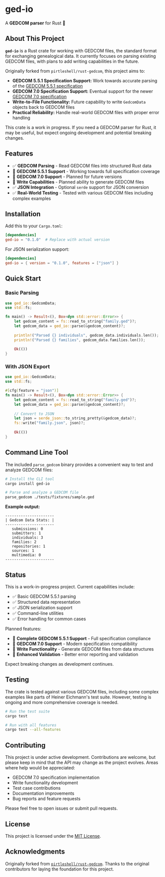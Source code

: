 # ged-io

A **GEDCOM parser** for Rust 🦀

## About This Project

**`ged-io`** is a Rust crate for working with GEDCOM files, the standard format for exchanging genealogical data. It currently focuses on parsing existing GEDCOM files, with plans to add writing capabilities in the future.

Originally forked from `pirtleshell/rust-gedcom`, this project aims to:

* **GEDCOM 5.5.1 Specification Support:** Work towards accurate parsing of the [GEDCOM 5.5.1 specification](https://edge.fscdn.org/assets/img/documents/ged551-5bac5e57fe88dd37df0e153d9c515335.pdf)
* **GEDCOM 7.0 Specification Support:** Eventual support for the newer [GEDCOM 7.0 specification](https://gedcom.io/specifications/FamilySearchGEDCOMv7.html)
* **Write-to-File Functionality:** Future capability to write `GedcomData` objects back to GEDCOM files
* **Practical Reliability:** Handle real-world GEDCOM files with proper error handling

This crate is a work in progress. If you need a GEDCOM parser for Rust, it may be useful, but expect ongoing development and potential breaking changes.

## Features

* ✅ **GEDCOM Parsing** - Read GEDCOM files into structured Rust data
* 🚧 **GEDCOM 5.5.1 Support** - Working towards full specification coverage
* 🚧 **GEDCOM 7.0 Support** - Planned for future versions
* 🚧 **Write Capabilities** - Planned ability to generate GEDCOM files
* ✅ **JSON Integration** - Optional `serde` support for JSON conversion
* ✅ **Real-World Testing** - Tested with various GEDCOM files including complex examples

## Installation

Add this to your `Cargo.toml`:

```toml
[dependencies]
ged-io = "0.1.0"  # Replace with actual version
```

For JSON serialization support:

```toml
[dependencies]
ged-io = { version = "0.1.0", features = ["json"] }
```

## Quick Start

### Basic Parsing

```rust
use ged_io::GedcomData;
use std::fs;

fn main() -> Result<(), Box<dyn std::error::Error>> {
    let gedcom_content = fs::read_to_string("family.ged")?;
    let gedcom_data = ged_io::parse(&gedcom_content)?;
    
    println!("Parsed {} individuals", gedcom_data.individuals.len());
    println!("Parsed {} families", gedcom_data.families.len());
    
    Ok(())
}
```

### With JSON Export

```rust
use ged_io::GedcomData;
use std::fs;

#[cfg(feature = "json")]
fn main() -> Result<(), Box<dyn std::error::Error>> {
    let gedcom_content = fs::read_to_string("family.ged")?;
    let gedcom_data = ged_io::parse(&gedcom_content)?;
    
    // Convert to JSON
    let json = serde_json::to_string_pretty(&gedcom_data)?;
    fs::write("family.json", json)?;
    
    Ok(())
}
```

## Command Line Tool

The included `parse_gedcom` binary provides a convenient way to test and analyze GEDCOM files:

```bash
# Install the CLI tool
cargo install ged-io

# Parse and analyze a GEDCOM file
parse_gedcom ./tests/fixtures/sample.ged
```

**Example output:**
```
----------------------
| Gedcom Data Stats: |
----------------------
   submissions: 0
   submitters: 1
   individuals: 3
   families: 2
   repositories: 1
   sources: 1
   multimedia: 0
----------------------
```

## Status

This is a work-in-progress project. Current capabilities include:

- ✅ Basic GEDCOM 5.5.1 parsing
- ✅ Structured data representation
- ✅ JSON serialization support
- ✅ Command-line utilities
- ✅ Error handling for common cases

Planned features:
- 🚧 **Complete GEDCOM 5.5.1 Support** - Full specification compliance
- 🚧 **GEDCOM 7.0 Support** - Modern specification compatibility
- 🚧 **Write Functionality** - Generate GEDCOM files from data structures
- 🚧 **Enhanced Validation** - Better error reporting and validation

Expect breaking changes as development continues.

## Testing

The crate is tested against various GEDCOM files, including some complex examples like parts of Heiner Eichmann's test suite. However, testing is ongoing and more comprehensive coverage is needed.

```bash
# Run the test suite
cargo test

# Run with all features
cargo test --all-features
```

## Contributing

This project is under active development. Contributions are welcome, but please keep in mind that the API may change as the project evolves. Areas where help would be appreciated:

- GEDCOM 7.0 specification implementation
- Write functionality development
- Test case contributions
- Documentation improvements
- Bug reports and feature requests

Please feel free to open issues or submit pull requests.

## License

This project is licensed under the [MIT License](LICENSE).

## Acknowledgments

Originally forked from [`pirtleshell/rust-gedcom`](https://github.com/pirtleshell/rust-gedcom). Thanks to the original contributors for laying the foundation for this project.
